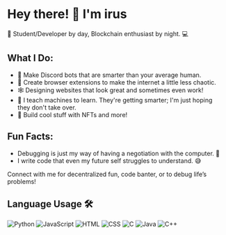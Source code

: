 # Hey there! 👋 I'm irus

🚀 Student/Developer by day,  Blockchain enthusiast by night.  💻

## What I Do:
- 🤖 Make Discord bots that are smarter than your average human.
- 🔧 Create browser extensions to make the internet a little less chaotic.
- 🕸️ Designing websites that look great and sometimes even work!
- 🧠 I teach machines to learn. They're getting smarter; I'm just hoping they don't take over.
- 🎨 Build cool stuff with NFTs and more!

## Fun Facts:
- Debugging is just my way of having a negotiation with the computer. 🤖
- I write code that even my future self struggles to understand. 😅

Connect with me for decentralized fun, code banter, or to debug life’s problems!

## Language Usage 🛠️ 

<p align="left">
  <img src="https://img.shields.io/badge/Python-3776AB?style=for-the-badge&logo=python&logoColor=white" alt="Python" />
  <img src="https://img.shields.io/badge/JavaScript-F7DF1E?style=for-the-badge&logo=javascript&logoColor=black" alt="JavaScript" />
  <img src="https://img.shields.io/badge/HTML-E34F26?style=for-the-badge&logo=html5&logoColor=white" alt="HTML" />
  <img src="https://img.shields.io/badge/CSS-1572B6?style=for-the-badge&logo=css3&logoColor=white" alt="CSS" />
  <img src="https://img.shields.io/badge/C-00599C?style=for-the-badge&logo=c&logoColor=white" alt="C" />
  <img src="https://img.shields.io/badge/Java-007396?style=for-the-badge&logo=java&logoColor=white" alt="Java" />
  <img src="https://img.shields.io/badge/C++-00599C?style=for-the-badge&logo=c%2B%2B&logoColor=white" alt="C++" />
</p>

